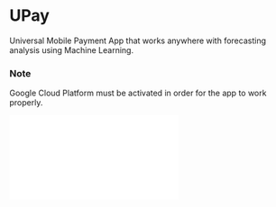 # UPay
Universal Mobile Payment App that works anywhere with forecasting analysis using Machine Learning.

### Note
Google Cloud Platform must be activated in order for the app to work properly.

![](./index.html)
